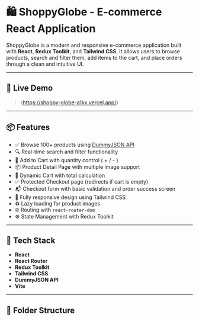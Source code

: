 # 🛍️ ShoppyGlobe - E-commerce React Application

ShoppyGlobe is a modern and responsive e-commerce application built with **React**, **Redux Toolkit**, and **Tailwind CSS**. It allows users to browse products, search and filter them, add items to the cart, and place orders through a clean and intuitive UI.

---

## 🚀 Live Demo

> (https://shoppy-globe-a1kx.vercel.app/)

---

## 📦 Features

- ✅ Browse 100+ products using [DummyJSON API](https://dummyjson.com/)
- 🔍 Real-time search and filter functionality
- 🛒 Add to Cart with quantity control ( + / - )
- 📦 Product Detail Page with multiple image support
- 🧾 Dynamic Cart with total calculation
- ✅ Protected Checkout page (redirects if cart is empty)
- 📬 Checkout form with basic validation and order success screen
- 📱 Fully responsive design using Tailwind CSS
- ♻️ Lazy loading for product images
- 🌐 Routing with `react-router-dom`
- ⚙️ State Management with Redux Toolkit

---

## 🧰 Tech Stack

- **React**
- **React Router**
- **Redux Toolkit**
- **Tailwind CSS**
- **DummyJSON API**
- **Vite**

---

## 📁 Folder Structure

